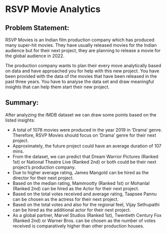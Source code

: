 # RSVP Movie Analytics

## Problem Statement:
RSVP Movies is an Indian film production company which has produced many super-hit movies. They have usually released movies for the Indian audience but for their next project, they are planning to release a movie for the global audience in 2022.

The production company wants to plan their every move analytically based on data and have approached you for help with this new project. You have been provided with the data of the movies that have been released in the past three years. You have to analyse the data set and draw meaningful insights that can help them start their new project. 

## Summary:
After analyzing the IMDB dataset we can draw some points based on the listed
insights:
- A total of 1078 movies were produced in the year 2019 in ‘Drama’ genre.
Therefore, RSVP Movies should focus on ‘Drama’ genre for their next project.
- Approximately, the future project could have an average duration of 107
mins.
- From the dataset, we can predict that Dream Warrior Pictures (Ranked 1st)
or National Theatre Live (Ranked 2nd) or both could be their next project’s
production company.
- Due to higher average rating, James Mangold can be hired as the director for
their next project.
- Based on the median rating, Mammootty (Ranked 1st) or Mohanlal (Ranked
2nd) can be hired as the Actor for their next project.
- Based on the total votes received and average rating, Taapsee Pannu can be
chosen as the actress for their next project.
- Based on the total votes and also for the regional feel, Vijay Sethupathi can
be hired as the additional actor for their next project.
- As a global partner, Marvel Studios (Ranked 1st), Twentieth Century Fox
(Ranked 2nd) or Warner Bros. can be chosen as the number of votes received
is comparatively higher than other production houses.